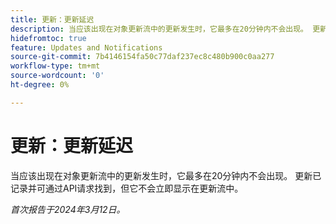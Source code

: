 ```yaml
---
title: 更新：更新延迟
description: 当应该出现在对象更新流中的更新发生时，它最多在20分钟内不会出现。 更新已记录并可通过API请求找到，但它不会立即显示在更新流中。
hidefromtoc: true
feature: Updates and Notifications
source-git-commit: 7b4146154fa50c77daf237ec8c480b900c0aa277
workflow-type: tm+mt
source-wordcount: '0'
ht-degree: 0%

---
```



# 更新：更新延迟

当应该出现在对象更新流中的更新发生时，它最多在20分钟内不会出现。 更新已记录并可通过API请求找到，但它不会立即显示在更新流中。

_首次报告于2024年3月12日。_
